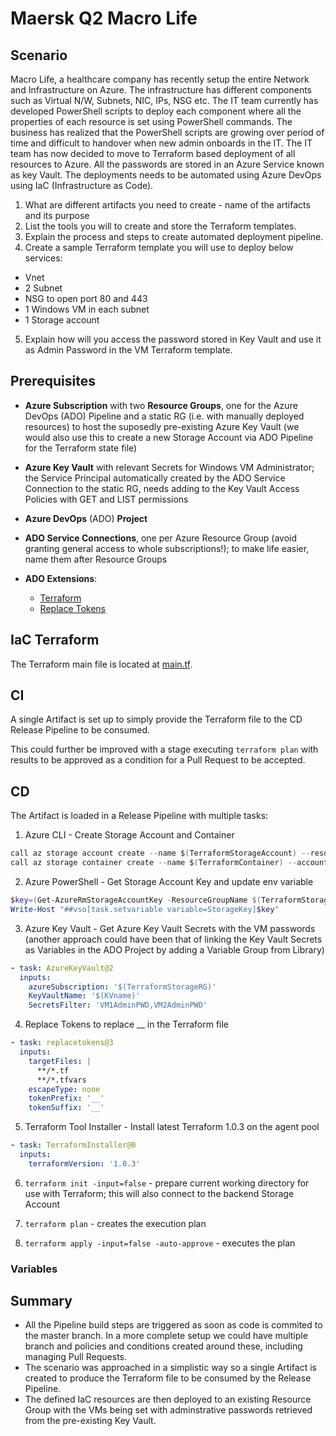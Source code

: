 # Maersk Q2 Macro Life

## Scenario
Macro Life, a healthcare company has recently setup the entire Network and Infrastructure on Azure.
The infrastructure has different components such as Virtual N/W, Subnets, NIC, IPs, NSG etc.
The IT team currently has developed PowerShell scripts to deploy each component where all the properties of each resource is set using PowerShell commands.
The business has realized that the PowerShell scripts are growing over period of time and difficult to handover when new admin onboards in the IT.
The IT team has now decided to move to Terraform based deployment of all resources to Azure.
All the passwords are stored in an Azure Service known as key Vault. The deployments needs to be automated using Azure DevOps using IaC (Infrastructure as Code).
1) What are different artifacts you need to create - name of the artifacts and its purpose
2) List the tools you will to create and store the Terraform templates.
3) Explain the process and steps to create automated deployment pipeline.
4) Create a sample Terraform template you will use to deploy below services:
- Vnet
- 2 Subnet
- NSG to open port 80 and 443
- 1 Windows VM in each subnet
- 1 Storage account
5) Explain how will you access the password stored in Key Vault and use it as Admin Password in the VM Terraform template.

## Prerequisites
- **Azure Subscription** with two **Resource Groups**, one for the Azure DevOps (ADO) Pipeline and a static RG (i.e. with manually deployed resources) to host the suposedly pre-existing Azure Key Vault (we would also use this to create a new Storage Account via ADO Pipeline for the Terraform state file)


- **Azure Key Vault** with relevant Secrets for Windows VM Administrator; the Service Principal automatically created by the ADO Service Connection to the static RG, needs adding to the Key Vault Access Policies with GET and LIST permissions

- **Azure DevOps** (ADO) **Project**

- **ADO Service Connections**, one per Azure Resource Group (avoid granting general access to whole subscriptions!); to make life easier, name them after Resource Groups


- **ADO Extensions**:
  - [Terraform](https://marketplace.visualstudio.com/items?itemName=ms-devlabs.custom-terraform-tasks)
  - [Replace Tokens](https://marketplace.visualstudio.com/items?itemName=qetza.replacetokens)

## IaC Terraform
The Terraform main file is located at [main.tf](main.tf).

## CI
A single Artifact is set up to simply provide the Terraform file to the CD Release Pipeline to be consumed.


This could further be improved with a stage executing `terraform plan` with results to be approved as a condition for a Pull Request to be accepted.

## CD
The Artifact is loaded in a Release Pipeline with multiple tasks:

1. Azure CLI - Create Storage Account and Container
```csharp
call az storage account create --name $(TerraformStorageAccount) --resource-group $(TerraformStorageRG) --location uksouth --sku Standard_LRS
call az storage container create --name $(TerraformContainer) --account-name $(TerraformStorageAccount)
```

2. Azure PowerShell - Get Storage Account Key and update env variable
```powershell
$key=(Get-AzureRmStorageAccountKey -ResourceGroupName $(TerraformStorageRG) -AccountName $(TerraformStorageAccount)).Value[0]
Write-Host "##vso[task.setvariable variable=StorageKey]$key"
```

3. Azure Key Vault - Get Azure Key Vault Secrets with the VM passwords (another approach could have been that of linking the Key Vault Secrets as Variables in the ADO Project by adding a Variable Group from Library)
```yaml
- task: AzureKeyVault@2
  inputs:
    azureSubscription: '$(TerraformStorageRG)'
    KeyVaultName: '$(KVname)'
    SecretsFilter: 'VM1AdminPWD,VM2AdminPWD'
```

4. Replace Tokens to replace __ in the Terraform file
```yaml
- task: replacetokens@3
  inputs:
    targetFiles: |
      **/*.tf
      **/*.tfvars
    escapeType: none
    tokenPrefix: '__'
    tokenSuffix: '__'
```

5. Terraform Tool Installer - Install latest Terraform 1.0.3 on the agent pool
```yaml
- task: TerraformInstaller@0
  inputs:
    terraformVersion: '1.0.3'
```

6. `terraform init -input=false` - prepare current working directory for use with Terraform; this will also connect to the backend Storage Account

7. `terraform plan` - creates the execution plan

8. `terraform apply -input=false -auto-approve` - executes the plan


### Variables


## Summary
- All the Pipeline build steps are triggered as soon as code is commited to the master branch. In a more complete setup we could have multiple branch and policies and conditions created around these, including managing Pull Requests.
- The scenario was approached in a simplistic way so a single Artifact is created to produce the Terraform file to be consumed by the Release Pipeline.
- The defined IaC resources are then deployed to an existing Resource Group with the VMs being set with adminstrative passwords retrieved from the pre-existing Key Vault.
